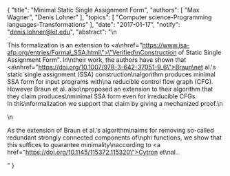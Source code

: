 {
    "title": "Minimal Static Single Assignment Form",
    "authors": [
        "Max Wagner",
        "Denis Lohner"
    ],
    "topics": [
        "Computer science-Programming languages-Transformations"
    ],
    "date": "2017-01-17",
    "notify": "denis.lohner@kit.edu",
    "abstract": "\n<p>This formalization is an extension to <a\nhref=\"https://www.isa-afp.org/entries/Formal_SSA.html\">\"Verified\nConstruction of Static Single Assignment Form\"</a>. In\ntheir work, the authors have shown that <a\nhref=\"https://doi.org/10.1007/978-3-642-37051-9_6\">Braun\net al.'s static single assignment (SSA) construction\nalgorithm</a> produces minimal SSA form for input programs with\na reducible control flow graph (CFG). However Braun et al. also\nproposed an extension to their algorithm that they claim produces\nminimal SSA form even for irreducible CFGs.<br> In this\nformalization we support that claim by giving a mechanized proof.\n</p>\n<p>As the extension of Braun et al.'s algorithm\naims for removing so-called redundant strongly connected components of\nphi functions, we show that this suffices to guarantee minimality\naccording to <a href=\"https://doi.org/10.1145/115372.115320\">Cytron et\nal.</a>.</p>"
}